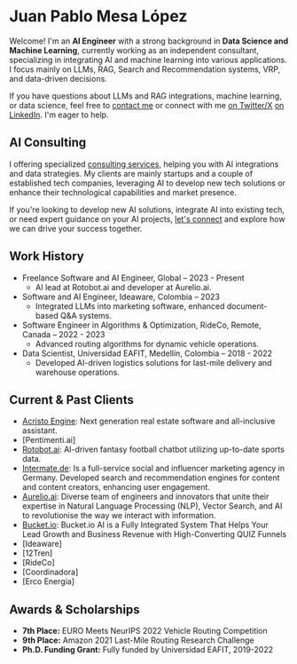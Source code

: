 # Juan Pablo Mesa López

Welcome! I'm an **AI Engineer** with a strong background in **Data Science and Machine Learning**, currently working as an independent consultant, specializing in integrating AI and machine learning into various applications. I focus mainly on LLMs, RAG, Search and Recommendation systems, VRP, and data-driven decisions. 

If you have questions about LLMs and RAG integrations, machine learning, or data science, feel free to [contact me](mailto:mesax1@gmail.com) or connect with me [on Twitter/X](https://twitter.com/juanpml_) [on LinkedIn](http://www.linkedin.com/in/juan-pablo-mesa-lopez-1633b8148). I'm eager to help.


## AI Consulting

I offering specialized [consulting services](./services.md), helping you with AI integrations and data strategies. My clients are mainly startups and a couple of established tech companies, leveraging AI to develop new tech solutions or enhance their technological capabilities and market presence.

If you're looking to develop new AI solutions, integrate AI into existing tech, or need expert guidance on your AI projects, [let's connect](mailto:mesax1@gmail.com) and explore how we can drive your success together.

## Work History

- Freelance Software and AI Engineer, Global – 2023 - Present
  - AI lead at Rotobot.ai and developer at Aurelio.ai.
- Software and AI Engineer, Ideaware, Colombia – 2023
  - Integrated LLMs into marketing software, enhanced document-based Q&A systems.
- Software Engineer in Algorithms & Optimization, RideCo, Remote, Canada – 2022 - 2023
  - Advanced routing algorithms for dynamic vehicle operations.
- Data Scientist, Universidad EAFIT, Medellín, Colombia – 2018 - 2022
  - Developed AI-driven logistics solutions for last-mile delivery and warehouse operations.


## Current & Past Clients
- [Acristo Engine](https://acristoengine.com/): Next generation real estate software and all-inclusive assistant.
- [Pentimenti.ai]
- [Rotobot.ai](https://rotobot.ai/): AI-driven fantasy football chatbot utilizing up-to-date sports data.
- [Intermate.de](https://www.intermate.de/): Is a full-service social and influencer marketing agency in Germany. Developed search and recommendation engines for content and content creators, enhancing user engagement.
- [Aurelio.ai](https://www.aurelio.ai/): Diverse team of engineers and innovators that unite their expertise in Natural Language Processing (NLP), Vector Search, and AI to revolutionise the way we interact with information.
- [Bucket.io](https://bucket.io/3/): Bucket.io AI is a Fully Integrated System That Helps Your Lead Growth and Business Revenue with High-Converting QUIZ Funnels
- [Ideaware]
- [12Tren]
- [RideCo]
- [Coordinadora]
- [Erco Energia]

## Awards & Scholarships

- **7th Place:** EURO Meets NeurIPS 2022 Vehicle Routing Competition
- **9th Place:** Amazon 2021 Last-Mile Routing Research Challenge
- **Ph.D. Funding Grant:** Fully funded by Universidad EAFIT, 2019-2022